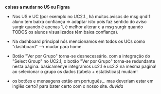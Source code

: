 **coisas a mudar no US ou Figma**

- Nos US e UC (por exemplo no UC2.1., há muitos avisos de msg qnd 1 aluno tem baixa confiança => adaptar isto pois faz sentido do aviso surgir quando é apenas 1, é melhor alterar e a msg surgir quando TODOS os alunos visualizados têm baixa confiança).

- Na dashboard principal nós mencionamos em todos os UCs como "dashboard" --> mudar para home.

- Botão "Ver por Grupo" torna-se desnecessário. com a integração do "Select Group" no UC2.1, o botão "Ver por Grupo" torna-se redundante nesta página. basicamenye integramos uc2.1 e uc2.2 na mesma pagina! ao selecionar o grupo os dados (tabela + estatisticas) mudam!

- os botões e mensagens estão em português... mas deveriam estar em inglês certo? para bater certo com o nosso site. *duvida*